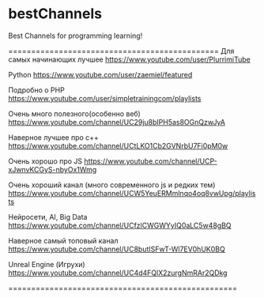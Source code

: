 # bestChannels
Best Channels for programming learning!

==============================================
Для самых начинающих лучшее 
https://www.youtube.com/user/PlurrimiTube

Python 
https://www.youtube.com/user/zaemiel/featured  

Подробно о PHP
https://www.youtube.com/user/simpletrainingcom/playlists  

Очень много полезного(особенно веб)
https://www.youtube.com/channel/UC29ju8bIPH5as8OGnQzwJyA  

Наверное лучшее про с++
https://www.youtube.com/channel/UCtLKO1Cb2GVNrbU7Fi0pM0w  

Очень хорошо про JS
https://www.youtube.com/channel/UCP-xJwnvKCGyS-nbyOx1Wmg  

Очень хороший канал (много современного js и редких тем)
https://www.youtube.com/channel/UCW5YeuERMmlnqo4oq8vwUpg/playlists  

Нейросети, AI, Big Data
https://www.youtube.com/channel/UCfzlCWGWYyIQ0aLC5w48gBQ  

Наверное самый топовый канал 
https://www.youtube.com/channel/UC8butISFwT-Wl7EV0hUK0BQ  

Unreal Engine (Игрухи)
https://www.youtube.com/channel/UC4d4FQlX2zurgNmRAr2QDkg
 
==================================================
